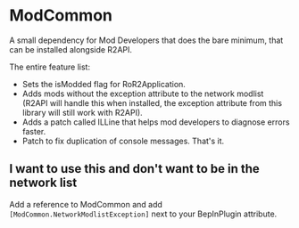 # ModCommon
A small dependency for Mod Developers that does the bare minimum, that can be installed alongside R2API.

The entire feature list:
 - Sets the isModded flag for RoR2Application.
 - Adds mods without the exception attribute to the network modlist (R2API will handle this when installed, the exception attribute from this library will still work with R2API).
 - Adds a patch called ILLine that helps mod developers to diagnose errors faster.
 - Patch to fix duplication of console messages.
That's it.

## I want to use this and don't want to be in the network list
Add a reference to ModCommon and add `[ModCommon.NetworkModlistException]` next to your BepInPlugin attribute.